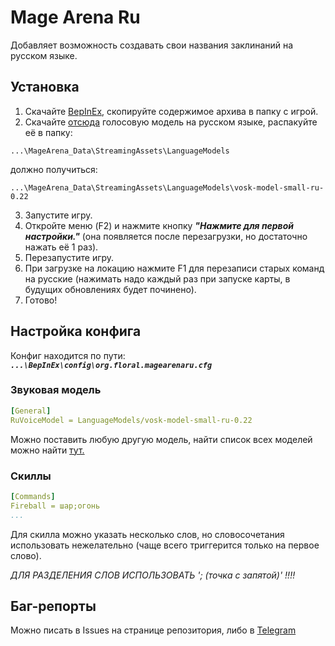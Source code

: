 
# Mage Arena Ru

Добавляет возможность создавать свои названия заклинаний на русском языке.


## Установка

1. Скачайте [BepInEx](https://github.com/BepInEx/BepInEx/releases/download/v5.4.23.3/BepInEx_win_x64_5.4.23.3.zip), скопируйте содержимое архива в папку с игрой.
2. Скачайте [отсюда](https://alphacephei.com/vosk/models/vosk-model-small-ru-0.22.zip) голосовую модель на русском языке, распакуйте её в папку:
```
...\MageArena_Data\StreamingAssets\LanguageModels
```
должно получиться:
```
...\MageArena_Data\StreamingAssets\LanguageModels\vosk-model-small-ru-0.22
```
3. Запустите игру.
4. Откройте меню (F2) и нажмите кнопку ***"Нажмите для первой настройки."*** (она появляется после перезагрузки, но достаточно нажать её 1 раз).
5. Перезапустите игру.
6. При загрузке на локацию нажмите F1 для перезаписи старых команд на русские (нажимать надо каждый раз при запуске карты, в будущих обновлениях будет починено).
7. Готово!

## Настройка конфига
Конфиг находится по пути: ***`...\BepInEx\config\org.floral.magearenaru.cfg`***
### Звуковая модель
```yaml
[General]
RuVoiceModel = LanguageModels/vosk-model-small-ru-0.22
```
Можно поставить любую другую модель, найти список всех моделей можно найти [тут.](https://alphacephei.com/vosk/models)
### Скиллы
```yaml
[Commands]
Fireball = шар;огонь
...
```
Для скилла можно указать несколько слов, но словосочетания использовать нежелательно (чаще всего триггерится только на первое слово).

*ДЛЯ РАЗДЕЛЕНИЯ СЛОВ ИСПОЛЬЗОВАТЬ '; (точка с запятой)' !!!!*
## Баг-репорты
Можно писать в Issues на странице репозитория, либо в [Telegram](https://t.me/ntflrl)
